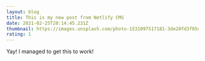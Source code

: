 ```yaml
---
layout: blog
title: This is my new post from Netlify CMS
date: 2021-02-25T20:14:45.231Z
thumbnail: https://images.unsplash.com/photo-1531097517181-3de20fd3f05c?ixid=MXwxMjA3fDB8MHxwaG90by1wYWdlfHx8fGVufDB8fHw%3D&ixlib=rb-1.2.1&auto=format&fit=crop&w=1350&q=80
rating: 1
---
```

Yay! I managed to get this to work!